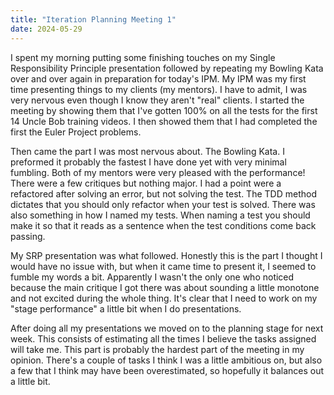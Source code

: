 ```yaml
---
title: "Iteration Planning Meeting 1"
date: 2024-05-29
---
```


I spent my morning putting some finishing touches on my Single Responsibility Principle presentation followed by
repeating my Bowling Kata over and over again in preparation for today's IPM. My IPM was my first time presenting things
to my clients (my mentors). I have to admit, I was very nervous even though I know they aren't "real" clients. I started
the meeting by showing them that I've gotten 100% on all the tests for the first 14 Uncle Bob training videos. I then
showed them that I had completed the first the Euler Project problems.

Then came the part I was most nervous about. The Bowling Kata. I preformed it probably the fastest I have done yet with 
very minimal fumbling. Both of my mentors were very pleased with the performance! There were a few critiques but nothing 
major. I had a point were a refactored after solving an error, but not solving the test. The TDD method dictates that 
you should only refactor when your test is solved. There was also something in how I named my tests. When naming a test
you should make it so that it reads as a sentence when the test conditions come back passing.

My SRP presentation was what followed. Honestly this is the part I thought I would have no issue with, but when it came
time to present it, I seemed to fumble my words a bit. Apparently I wasn't the only one who noticed because the main
critique I got there was about sounding a little monotone and not excited during the whole thing. It's clear that I
need to work on my "stage performance" a little bit when I do presentations.

After doing all my presentations we moved on to the planning stage for next week. This consists of estimating all the
times I believe the tasks assigned will take me. This part is probably the hardest part of the meeting in my opinion.
There's a couple of tasks I think I was a little ambitious on, but also a few that I think may have been overestimated,
so hopefully it balances out a little bit.
